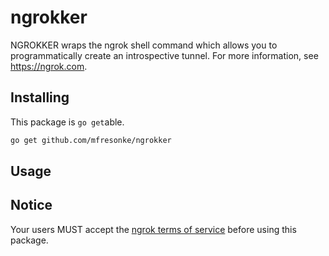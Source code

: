 # ngrokker
NGROKKER wraps the ngrok shell command which allows you to programmatically create an introspective tunnel. For more information, see https://ngrok.com.
## Installing
This package is `go get`able. 
```bash
go get github.com/mfresonke/ngrokker
```
## Usage

## Notice
Your users MUST accept the [ngrok terms of service](https://ngrok.com/tos) before using this package.




